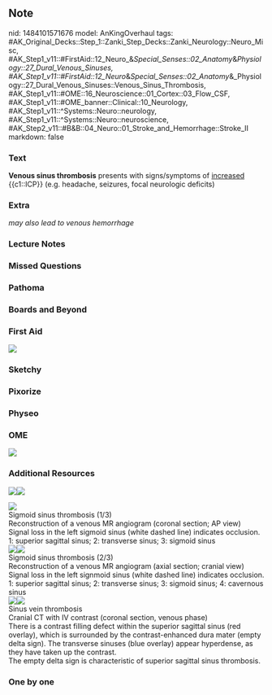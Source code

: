 ## Note
nid: 1484101571676
model: AnKingOverhaul
tags: #AK_Original_Decks::Step_1::Zanki_Step_Decks::Zanki_Neurology::Neuro_Misc, #AK_Step1_v11::#FirstAid::12_Neuro_&_Special_Senses::02_Anatomy_&_Physiology::27_Dural_Venous_Sinuses, #AK_Step1_v11::#FirstAid::12_Neuro_&_Special_Senses::02_Anatomy_&_Physiology::27_Dural_Venous_Sinuses::Venous_Sinus_Thrombosis, #AK_Step1_v11::#OME::16_Neuroscience::01_Cortex::03_Flow_CSF, #AK_Step1_v11::#OME_banner::Clinical::10_Neurology, #AK_Step1_v11::^Systems::Neuro::neurology, #AK_Step1_v11::^Systems::Neuro::neuroscience, #AK_Step2_v11::#B&B::04_Neuro::01_Stroke_and_Hemorrhage::Stroke_II
markdown: false

### Text
<div>
  <b>Venous sinus thrombosis</b> presents with signs/symptoms of
  <u>increased</u> {{c1::ICP}} (e.g. headache, seizures, focal
  neurologic deficits)
</div>

### Extra
<i>may also lead to venous hemorrhage</i>

### Lecture Notes


### Missed Questions


### Pathoma


### Boards and Beyond


### First Aid
<img src="tmpVfQq1Z.png">

### Sketchy


### Pixorize


### Physeo


### OME
<div class="ome-widget">
  <a href=
  "https://onlinemeded.org/spa/neurology?ref=anki"><img src="_OME_AnkiFlashcards_Topic_2.png"></a>
</div>

### Additional Resources
<img src=
"paste-c7a5784b3d0fd7909da6118688bfd64d26b1993e.jpg"><img src=
"big_55590ee180123.jpg">
<div><img src="55590ee180123.jpg"></div>
<div>
  <div>
    <div>
      Sigmoid sinus thrombosis (1/3)
    </div>
  </div>
  <div>
    <div>
      <div>
        Reconstruction of a venous MR angiogram (coronal section;
        AP view)
      </div>
      <div>
        Signal loss in the left sigmoid sinus (white dashed line)
        indicates occlusion.
      </div>
      <div>
        1: superior sagittal sinus; 2: transverse sinus; 3: sigmoid
        sinus
      </div>
    </div>
  </div>
</div>
<div><img src="big_55590ee180fd6.jpg"><img src=
"55590ee180fd6.jpg"></div>
<div>
  <div>
    <div>
      Sigmoid sinus thrombosis (2/3)
    </div>
  </div>
  <div>
    <div>
      <div>
        Reconstruction of a venous MR angiogram (axial section;
        cranial view)
      </div>
      <div>
        Signal loss in the left signmoid sinus (white dashed line)
        indicates occlusion.
      </div>
      <div>
        1: superior sagittal sinus; 2: transverse sinus; 3: sigmoid
        sinus; 4: cavernous sinus
      </div>
    </div>
  </div>
</div>
<div><img src="big_5b800ae647414.jpg"><img src=
"5b800ae647414.jpg"></div>
<div>
  <div>
    <div>
      Sinus vein thrombosis
    </div>
  </div>
  <div>
    <div>
      <div>
        Cranial CT with IV contrast (coronal section, venous phase)
      </div>
      <div>
        There is a contrast filling defect within the superior
        sagittal sinus (red overlay), which is surrounded by the
        contrast-enhanced dura mater (empty delta sign). The
        transverse sinuses (blue overlay) appear hyperdense, as
        they have taken up the contrast.
      </div>
      <div>
        The empty delta sign is characteristic of superior sagittal
        sinus thrombosis.
      </div>
    </div>
  </div>
</div>

### One by one

